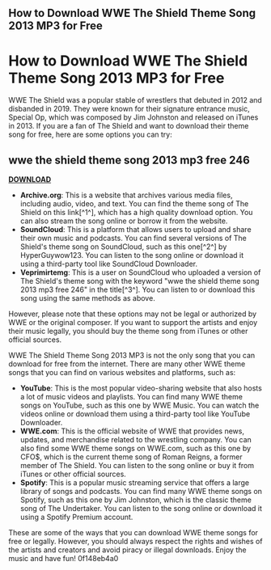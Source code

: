 ## How to Download WWE The Shield Theme Song 2013 MP3 for Free

  
# How to Download WWE The Shield Theme Song 2013 MP3 for Free
 
WWE The Shield was a popular stable of wrestlers that debuted in 2012 and disbanded in 2019. They were known for their signature entrance music, Special Op, which was composed by Jim Johnston and released on iTunes in 2013. If you are a fan of The Shield and want to download their theme song for free, here are some options you can try:
 
## wwe the shield theme song 2013 mp3 free 246


[**DOWNLOAD**](https://www.google.com/url?q=https%3A%2F%2Fshoxet.com%2F2tKhzr&sa=D&sntz=1&usg=AOvVaw20DlB_t3rTkIlGRDt9hVKm)

 
- **Archive.org**: This is a website that archives various media files, including audio, video, and text. You can find the theme song of The Shield on this link[^1^], which has a high quality download option. You can also stream the song online or borrow it from the website.
- **SoundCloud**: This is a platform that allows users to upload and share their own music and podcasts. You can find several versions of The Shield's theme song on SoundCloud, such as this one[^2^] by HyperGuywow123. You can listen to the song online or download it using a third-party tool like SoundCloud Downloader.
- **Veprimirtemg**: This is a user on SoundCloud who uploaded a version of The Shield's theme song with the keyword "wwe the shield theme song 2013 mp3 free 246" in the title[^3^]. You can listen to or download this song using the same methods as above.

However, please note that these options may not be legal or authorized by WWE or the original composer. If you want to support the artists and enjoy their music legally, you should buy the theme song from iTunes or other official sources.
  
WWE The Shield Theme Song 2013 MP3 is not the only song that you can download for free from the internet. There are many other WWE theme songs that you can find on various websites and platforms, such as:

- **YouTube**: This is the most popular video-sharing website that also hosts a lot of music videos and playlists. You can find many WWE theme songs on YouTube, such as this one by WWE Music. You can watch the videos online or download them using a third-party tool like YouTube Downloader.
- **WWE.com**: This is the official website of WWE that provides news, updates, and merchandise related to the wrestling company. You can also find some WWE theme songs on WWE.com, such as this one by CFO$, which is the current theme song of Roman Reigns, a former member of The Shield. You can listen to the song online or buy it from iTunes or other official sources.
- **Spotify**: This is a popular music streaming service that offers a large library of songs and podcasts. You can find many WWE theme songs on Spotify, such as this one by Jim Johnston, which is the classic theme song of The Undertaker. You can listen to the song online or download it using a Spotify Premium account.

These are some of the ways that you can download WWE theme songs for free or legally. However, you should always respect the rights and wishes of the artists and creators and avoid piracy or illegal downloads. Enjoy the music and have fun!
 0f148eb4a0
